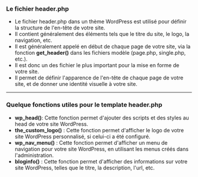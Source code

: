 ### Le fichier header.php

- Le fichier header.php dans un thème WordPress est utilisé pour définir la structure de l'en-tête de votre site.
- Il contient généralement des éléments tels que le titre du site, le logo, la navigation, etc.
- Il est généralement appelé en début de chaque page de votre site, via la fonction **get_header()** dans les fichiers modèle (page.php, single.php, etc.).
- Il est donc un des fichier le plus important pour la mise en forme de votre site.
- Il permet de définir l'apparence de l'en-tête de chaque page de votre site, et de donner une identité visuelle à votre site.

---

### Quelque fonctions utiles pour le template header.php

- **wp_head()**: Cette fonction permet d'ajouter des scripts et des styles au head de votre site WordPress.
- **the_custom_logo()** : Cette fonction permet d'afficher le logo de votre site WordPress personnalisé, si celui-ci a été configuré.
- **wp_nav_menu()** : Cette fonction permet d'afficher un menu de navigation pour votre site WordPress, en utilisant les menus créés dans l'administration.
- **bloginfo()** : Cette fonction permet d'afficher des informations sur votre site WordPress, telles que le titre, la description, l'url, etc.
